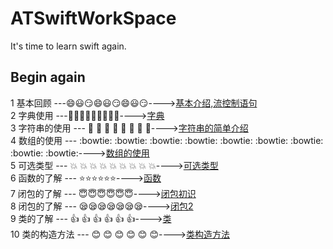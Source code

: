 # ATSwiftWorkSpace
It's time to learn swift again.

## Begin again

1 基本回顾 ---:smile::smiley::smirk::smile::smiley::smirk::smile::smiley::smirk:---->[基本介绍,流控制语句](https://github.com/AlexanderYeah/ATSwiftWorkSpace/blob/master/Lession1/lession1.md)  
2 字典使用 ---:rocket::rocket::rocket::rocket::rocket::rocket::rocket::rocket::rocket:---->[字典](https://github.com/AlexanderYeah/ATSwiftWorkSpace/blob/master/Lession2/dict.md)  
3 字符串的使用 --- :metal: :metal: :metal: :metal: :metal: :metal: :metal: :metal:---->[字符串的简单介绍](https://github.com/AlexanderYeah/ATSwiftWorkSpace/blob/master/Lession3/str.md)  
4 数组的使用 --- :bowtie: :bowtie: :bowtie: :bowtie: :bowtie: :bowtie: :bowtie: :bowtie: :bowtie:---->[数组的使用](https://github.com/AlexanderYeah/ATSwiftWorkSpace/blob/master/Lession4/array.md)  
5 可选类型 --- :boom: :boom: :boom: :boom: :boom: :boom: :boom: :boom: :boom:---->[可选类型](https://github.com/AlexanderYeah/ATSwiftWorkSpace/blob/master/Lession5/optional.md)  
6 函数的了解 ---  :star::star::star::star::star::star:---->[函数](https://github.com/AlexanderYeah/ATSwiftWorkSpace/edit/master/Lession6/func.md)  
7 闭包的了解 ---  :innocent::innocent::innocent::innocent::innocent::innocent:---->[闭包初识](https://github.com/AlexanderYeah/ATSwiftWorkSpace/edit/master/Lession7/closures1.md)  
8 闭包的了解 ---  :sleepy::sleepy::sleepy::sleepy::sleepy::sleepy::sleepy:---->[闭包2](https://github.com/AlexanderYeah/ATSwiftWorkSpace/edit/master/Lession8/closures2.md)  
9 类的了解 ---   :thumbsup: :thumbsup: :thumbsup: :thumbsup: :thumbsup: :thumbsup:---->[类](
https://github.com/AlexanderYeah/ATSwiftWorkSpace/blob/master/Lession9/class.md)  
10 类的构造方法 ---    :blush: :blush: :blush: :blush: :blush: :blush:---->[类构造方法](
https://github.com/AlexanderYeah/ATSwiftWorkSpace/tree/master/Lession10)

